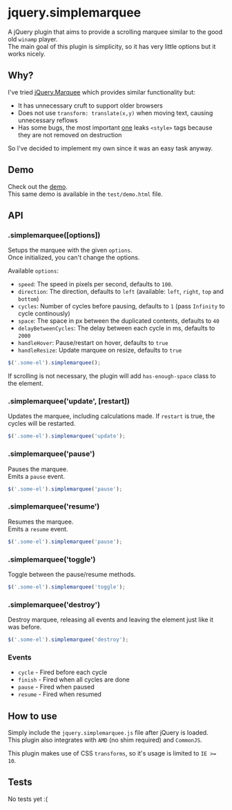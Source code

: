 # jquery.simplemarquee

A jQuery plugin that aims to provide a scrolling marquee similar to the good old `winamp` player.   
The main goal of this plugin is simplicity, so it has very little options but it works nicely.


## Why?

I've tried [jQuery.Marquee](https://github.com/aamirafridi/jQuery.Marquee) which provides similar functionality but:

- It has unnecessary cruft to support older browsers
- Does not use `transform: translate(x,y)` when moving text, causing unnecessary reflows
- Has some bugs, the most important [one](https://github.com/aamirafridi/jQuery.Marquee/issues/41) leaks `<style>` tags because they are not removed on destruction

So I've decided to implement my own since it was an easy task anyway.


## Demo

Check out the [demo](http://indigounited.github.io/jquery.simplemarquee/test/demo.html).   
This same demo is available in the `test/demo.html` file.


## API

### .simplemarquee([options])

Setups the marquee with the given `options`.   
Once initialized, you can't change the options.

Available `options`:

- `speed`: The speed in pixels per second, defaults to `100`.
- `direction`: The direction, defaults to `left` (available: `left`, `right`, `top` and `bottom`)
- `cycles`: Number of cycles before pausing, defaults to `1` (pass `Infinity` to cycle continously)
- `space`: The space in px between the duplicated contents, defaults to `40`
- `delayBetweenCycles`: The delay between each cycle in ms, defaults to `2000`
- `handleHover`: Pause/restart on hover, defaults to `true`
- `handleResize`: Update marquee on resize, defaults to `true`

```js
$('.some-el').simplemarquee();
```

If scrolling is not necessary, the plugin will add `has-enough-space` class to the element.


### .simplemarquee('update', [restart])

Updates the marquee, including calculations made.
If `restart` is true, the cycles will be restarted.

```js
$('.some-el').simplemarquee('update');
```


### .simplemarquee('pause')

Pauses the marquee.   
Emits a `pause` event.

```js
$('.some-el').simplemarquee('pause');
```

### .simplemarquee('resume')

Resumes the marquee.   
Emits a `resume` event.

```js
$('.some-el').simplemarquee('pause');
```

### .simplemarquee('toggle')

Toggle between the pause/resume methods.

```js
$('.some-el').simplemarquee('toggle');
```

### .simplemarquee('destroy')

Destroy marquee, releasing all events and leaving the element just like it was before.   

```js
$('.some-el').simplemarquee('destroy');
```


### Events

- `cycle` - Fired before each cycle
- `finish` - Fired when all cycles are done
- `pause` - Fired when paused
- `resume` - Fired when resumed


## How to use

Simply include the `jquery.simplemarquee.js` file after jQuery is loaded.   
This plugin also integrates with `AMD` (no shim required) and `CommonJS`.

This plugin makes use of CSS `transforms`, so it's usage is limited to `IE >= 10`.


## Tests

No tests yet :(
